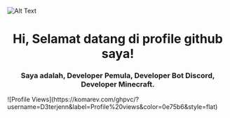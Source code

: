 ![Alt Text](https://i.imgur.com/VHp4G3w.png)

<div align="center">
  <h1>Hi, Selamat datang di profile github saya!</h1>
</div>
</div>
<div align="center">
  <h3>Saya adalah, Developer Pemula, Developer Bot Discord, Developer Minecraft.</h3>
</div>
![Profile Views](https://komarev.com/ghpvc/?username=D3terjenn&label=Profile%20views&color=0e75b6&style=flat)
